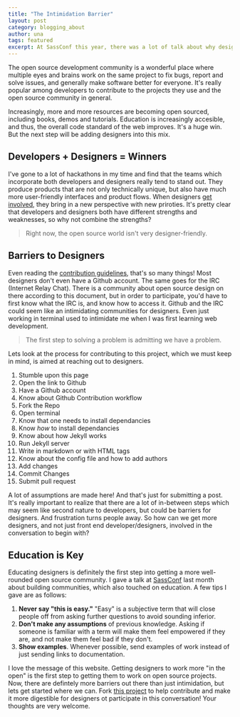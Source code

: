 ```yaml
---
title: "The Intimidation Barrier"
layout: post
category: blogging_about
author: una
tags: featured
excerpt: At SassConf this year, there was a lot of talk about why designers don't contribute to open source, and how we can start to influence change.
---
```


The open source development community is a wonderful place where multiple eyes and brains work on the same project to fix bugs, report and solve issues, and generally make software better for everyone. It's really popular among developers to contribute to the projects they use and the open source community in general.

Increasingly, more and more resources are becoming open sourced, including books, demos and tutorials. Education is increasingly accesible, and thus, the overall code standard of the web improves. It's a huge win. But the next step will be adding designers into this mix.

## Developers + Designers = Winners
I've gone to a lot of hackathons in my time and find that the teams which incorporate both developers and designers really tend to stand out. They produce products that are not only technically unique, but also have much more user-friendly interfaces and product flows. When designers [get](https://www.youtube.com/watch?v=TkpjDOlB17E) [involved](http://beautifulopen.com), they bring in a new perspective with new priroties. It's pretty clear that developers and designers both have different strengths and weaknesses, so why not combine the strengths?

> Right now, the open source world isn't very designer-friendly.

## Barriers to Designers

Even reading the [contribution guidelines](http://0.0.0.0:4000/blogging_about/how-designers-can-contribute-to-open-source-projects/), that's so many things! Most designers don't even have a Github account. The same goes for the IRC (Internet Relay Chat). There is a community about open source design on there according to this document, but in order to participate, you'd have to first know what the IRC is, and know how to access it. Github and the IRC could seem like an intimidating communities for designers. Even just working in terminal used to intimidate me when I was first learning web development.

> The first step to solving a problem is admitting we have a problem.

Lets look at the process for contributing to this project, which we must keep in mind, is aimed at reaching out to designers. 

1. Stumble upon this page
2. Open the link to Github
3. Have a Github account
4. Know about Github Contribution workflow
5. Fork the Repo
6. Open terminal
7. Know that one needs to install dependancies 
8. Know *how* to install dependancies
9. Know about how Jekyll works
8. Run Jekyll server
9. Write in markdown or with HTML tags
10. Know about the config file and how to add authors
10. Add changes
11. Commit Changes
11. Submit pull request

A lot of assumptions are made here! And that's just for submitting a post. It's really important to realize that there are a lot of in-between steps which may seem like second nature to developers, but could be barriers for designers. And frustration turns people away. So how can we get more designers, and not just front end developer/designers, involved in the conversation to begin with?

## Education is Key

Educating designers is definitely the first step into getting a more well-rounded open source community. I gave a talk at [SassConf](http://una.github.io/sassconf-2014/) last month about building communities, which also touched on education. A few tips I gave are as follows:

1. **Never say "this is easy."** "Easy" is a subjective term that will close people off from asking further questions to avoid sounding inferior.
2. **Don't make any assumptions** of previous knowledge. Asking if someone is familiar with a term will make them feel empowered if they are, and not make them feel bad if they don't.
3. **Show examples**. Whenever possible, send examples of work instead of just sending links to documentation.

I love the message of this website. Getting designers to work more "in the open" is the first step to getting them to work on open source projects. Now, there are defintely more barriers out there than just intimidation, but lets get started where we can. Fork [this project](https://github.com/DesignOpen/designopen.github.io) to help contribute and make it more digestible for designers ot participate in this conversation! Your thoughts are very welcome.
